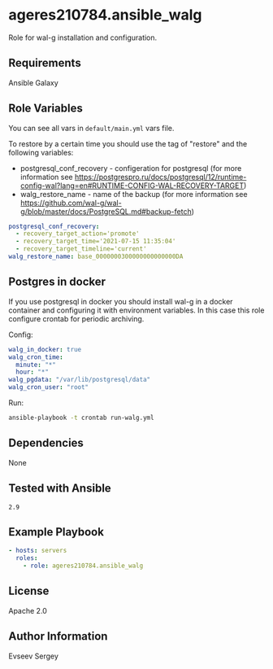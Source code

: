 ageres210784.ansible_walg
=========

Role for wal-g installation and configuration.

Requirements
------------

Ansible Galaxy

Role Variables
--------------

You can see all vars in `default/main.yml` vars file.

To restore by a certain time you should use the tag of "restore" and the following variables:

- postgresql_conf_recovery - configeration for postgresql (for more information see <https://postgrespro.ru/docs/postgresql/12/runtime-config-wal?lang=en#RUNTIME-CONFIG-WAL-RECOVERY-TARGET>)
- walg_restore_name - name of the backup (for more information see <https://github.com/wal-g/wal-g/blob/master/docs/PostgreSQL.md#backup-fetch>)

```yaml
postgresql_conf_recovery:
  - recovery_target_action='promote'
  - recovery_target_time='2021-07-15 11:35:04'
  - recovery_target_timeline='current'
walg_restore_name: base_0000000300000000000000DA
```

Postgres in docker
------------------

If you use postgresql in docker you should install wal-g in a docker container and configuring it with environment variables. In this case this role configure crontab for periodic archiving.

Config:
```yaml
walg_in_docker: true
walg_cron_time:
  minute: "*"
  hour: "*"
walg_pgdata: "/var/lib/postgresql/data"
walg_cron_user: "root"
```
Run:
```bash
ansible-playbook -t crontab run-walg.yml
```

Dependencies
------------

None

Tested with Ansible
-------------------

    2.9

Example Playbook
----------------

```yaml
- hosts: servers
  roles:
    - role: ageres210784.ansible_walg
```

License
-------

Apache 2.0

Author Information
------------------

Evseev Sergey
